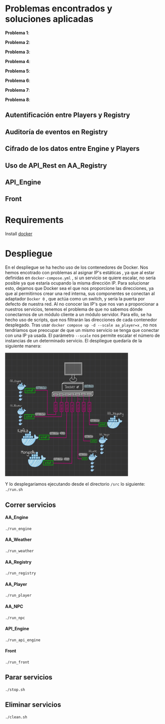 

# Problemas encontrados y soluciones aplicadas

**Problema 1**: 

**Problema 2**: 

**Problema 3**: 

**Problema 4**: 

**Problema 5**: 

**Problema 6**: 

**Problema 7**: 

**Problema 8**: 


## Autentificación entre Players y Registry

## Auditoría de eventos en Registry

## Cifrado de los datos entre Engine y Players

## Uso de API_Rest en AA_Registry

## API_Engine

## Front

# Requirements

Install [docker](https://www.docker.com/products/docker-desktop/)

# Despliegue

En el despliegue se ha hecho uso de los contenedores de Docker. Nos hemos encotrado con problemas al asignar IP's estáticas , ya que al estar definidas en ``docker-compose.yml`` , si un servicio se quiere escalar, no sería posible ya que estaría ocupando la misma dirección IP. Para solucionar esto, dejamos que Docker sea el que nos proporcione las direcciones, ya que al permitirnos crear una red interna, sus componentes se conectan al adaptador ``Docker 0`` , que actúa como un switch, y sería la puerta por defecto de nuestra red. Al no conocer las IP's que nos van a proporcionar a nuestros servicios, tenemos el problema de que no sabemos dónde conectarnos de un módulo cliente a un módulo servidor. Para ello, se ha hecho uso de scripts, que nos filtrarán las direcciones de cada contenedor desplegado. Tras usar ``docker compose up -d --scale aa_player=x`` , no nos tendríamos que preocupar de que un mismo servicio se tenga que conectar con una IP ya usada. El parámetro ``--scale`` nos permite escalar el número de instancias de un determinado servicio.
El despliegue quedaría de la siguiente manera:


<img src=files/images/docker.jpg width=400px height=400px>


Y lo desplegaríamos ejecutando desde el directorio ``/src`` lo siguiente:
`./run.sh`

## Correr servicios

#### AA_Engine
``./run_engine``

#### AA_Weather
``./run_weather``

#### AA_Registry
``./run_registry``

#### AA_Player
``./run_player``

#### AA_NPC
``./run_npc``

#### API_Engine
``./run_api_engine``

#### Front
``./run_front``

## Parar servicios

``./stop.sh``

## Eliminar servicios

``./clean.sh``






